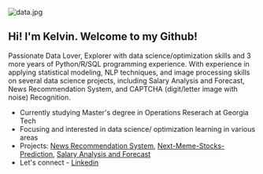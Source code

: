 
![data.jpg](https://github.com/TeKaiChou/TeKaiChou/blob/bd4098f16fdcdfafdf436bf2306148fe1b497cbe/data.jpg)

## Hi! I'm Kelvin. Welcome to my Github!

Passionate Data Lover, Explorer with data science/optimization skills and 3 more years of Python/R/SQL programming experience. With experience in applying statistical modeling, NLP techniques, and image processing skills on several data science projects, including Salary Analysis and Forecast, News Recommendation System, and CAPTCHA (digit/letter image with noise) Recognition. 

- Currently studying Master's degree in Operations Reserach at Georgia Tech
- Focusing and interested in data science/ optimization learning in various areas
- Projects: [News Recommendation System](https://github.com/TeKaiChou/News-Recommender-System), [Next-Meme-Stocks-Prediction](https://github.com/TeKaiChou/Next-Meme-Stocks-Prediction.git), [Salary Analysis and Forecast](https://github.com/TeKaiChou/Salary-Analysis-and-Forecast)
- Let's connect - [Linkedin](https://www.linkedin.com/in/tekaichou/)
